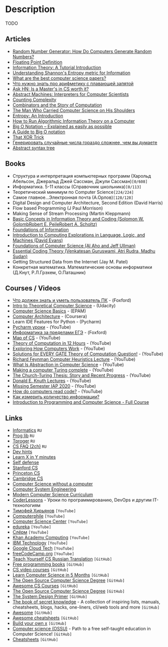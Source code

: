 # Description

TODO


## Articles

- [Random Number Generator: How Do Computers Generate Random Numbers?](https://www.freecodecamp.org/news/random-number-generator/)
- [Floating Point Definition](https://www.freecodecamp.org/news/floating-point-definition/)
- [Information Theory: A Tutorial Introduction](https://arxiv.org/abs/1802.05968)
- [Understanding Shannon's Entropy metric for Information](https://arxiv.org/abs/1405.2061)
- [What are the best computer science papers?](https://lobste.rs/s/l8eiy6/what_are_best_computer_science_papers)
- [Что нужно знать про арифметику с плавающей запятой](https://habr.com/ru/post/112953/)
- [Ask HN: Is a Master's in CS worth it?](https://news.ycombinator.com/item?id=26405955)
- [Abstract Machines: Interpreters for Computer Scientists](https://drs.is/post/abstract-machines/)
- [Counting Complexity](https://jellypbc.com/posts/ezmntq-counting-complexity)
- [Combinators and the Story of Computation](https://writings.stephenwolfram.com/2020/12/combinators-and-the-story-of-computation/)
- [The Man Who Carried Computer Science on His Shoulders](https://inference-review.com/article/the-man-who-carried-computer-science-on-his-shoulders)
- [Entropy: An Introduction](https://homes.cs.washington.edu/~ewein/blog/2020/07/14/entropy/)
- [How to Run Algorithmic Information Theory on a Computer](https://arxiv.org/abs/chao-dyn/9509014v2)
- [Big O Notation – Explained as easily as possible](https://news.ycombinator.com/item?id=25803288)
- [A Guide to Big O notation](https://eaj.no/a-guide-to-big-o-notation)
- [That XOR Trick](https://florian.github.io/xor-trick/)
- [Генерировать случайные числа гораздо сложнее, чем вы думаете](https://nuancesprog.ru/p/14619/)
- [Abstract syntax tree](https://en.wikipedia.org/wiki/Abstract_syntax_tree)


## Books

- Структура и интерпретация компьютерных программ (Харольд Абельсон, Джеральд Джей Сассман, Джули Сассман)`[0/608]`
- Информатика. 5-11 классы (Справочник школьника)`[0/113]`
- Теоретический минимум по Computer Science`[224/224]`
- Самое главное...Электронная почта (А.Орлов)`[128/128]`
- Digital Design and Computer Architecture, Second Edition (David Harris)
- Flow based Programming (J Paul Morrison)
- Making Sense of Stream Processing (Martin Kleppmann)
- [Basic Concepts in Information Theory and Coding (Solomon W. GolombRobert E. PeileRobert A. Scholtz)](https://link.springer.com/book/10.1007/978-1-4757-2319-9)
- [Foundations of Information](https://faculty.washington.edu/ajko/books/foundations-of-information/#/)
- [Introduction to Computing Explorations in Language, Logic, and Machines (David Evans)](http://computingbook.org/)
- [Foundations of Computer Science (Al Aho and Jeff Ullman)](http://infolab.stanford.edu/~ullman/focs.html)
- [Essential Coding Theory (Venkatesan Guruswami, Atri Rudra, Madhu Sudan)](https://cse.buffalo.edu/faculty/atri/courses/coding-theory/book/web-coding-book.pdf)
- Getting Structured Data from the Internet (Jay M. Patel)
- Конкретная математика. Математические основы информатики (Д.Кнут, Р.Л.Грэхем, О.Паташник)


## Courses / Videos

- [Что должен знать и уметь пользователь ПК](https://foxford.ru/courses/2493/landing) - (Foxford)
- [Intro to Theoretical Computer Science](https://www.udacity.com/course/intro-to-theoretical-computer-science--cs313) - (Udacity)
- [Computer Science Basics](https://learn.epam.com/detailsPage?id=07464fe7-306f-4aa2-abdb-fb81ba509124) - (EPAM)
- [Computer Architecture](https://www.coursera.org/learn/comparch) - (Coursera)
- Learn IDE Features for Python - (Pycharm)
- [Pycharm уроки](https://youtube.com/playlist?list=PLF-NY6ldwAWrpTuu4oqU2zYzkYmQkiQ2-) - (YouTube)
- [Информатика за пределами ЕГЭ](https://foxford.ru/courses/3608/landing) - (Foxford)
- [Map of CS](https://youtu.be/SzJ46YA_RaA) - (YouTube)
- [Theory of Computation in 12 Hours](https://youtube.com/playlist?list=PLylTVsqZiRXPU09ULWGfXYsEtw-Qtq0Yn) - (YouTube)
- [Exploring How Computers Work](https://youtu.be/QZwneRb-zqA) - (YouTube)
- [Solutions for EVERY GATE Theory of Computation Question!](https://youtu.be/g_ZdcHSFGv0) - (YouTube)
- [Richard Feynman Computer Heuristics Lecture](https://youtu.be/EKWGGDXe5MA) - (YouTube)
- [What Is Abstraction in Computer Science](https://youtu.be/_y-5nZAbgt4) - (YouTube)
- [Making a computer Turing complete](https://youtu.be/AqNDk_UJW4k) - (YouTube)
- [The Church-Turing Thesis: Story and Recent Progress](https://youtu.be/QlYJz1B5XLU) - (YouTube)
- [Donald E. Knuth Lectures](https://online.stanford.edu/donald-e-knuth-lectures) - (YouTube)
- [Missing Semester IAP 2020](https://youtube.com/playlist?list=PLyzOVJj3bHQuloKGG59rS43e29ro7I57J) - (YouTube)
- [How do computers read code?](https://youtu.be/QXjU9qTsYCc) - (YouTube)
- [Как измерить количество информации?](https://youtu.be/zl_rXFb1eSM)
- [Introduction to Programming and Computer Science - Full Course](https://youtu.be/zOjov-2OZ0E)


## Links

- [Informatics](https://informatics.msk.ru/) `RU`
- [Prog lib](https://proglib.io/) `RU`
- [Tproger](https://tproger.ru/) `RU`
- [CS FAQ (2ch)](https://pastebin.com/3xNpju3M) `RU`
- [Dev hints](https://devhints.io/)
- [Learn X in Y minutes](https://learnxinyminutes.com/)
- [Self defense](https://ssd.eff.org/ru)
- [Stanford CS](https://cs.stanford.edu/)
- [Princeton CS](https://www.cs.princeton.edu/)
- [Cambridge CS](https://www.cst.cam.ac.uk/)
- [Computer Science without a computer](https://www.csunplugged.org/en/)
- [Computer System Engineering](https://ocw.mit.edu/courses/electrical-engineering-and-computer-science/6-033-computer-system-engineering-spring-2018/)
- [Modern Computer Science Curriculum](https://functionalcs.github.io/curriculum/)
- [CoderLessons](https://coderlessons.com/) - Уроки по программированию, DevOps и другим IT-технологиям
- [Тимофей Хирьянов](https://www.youtube.com/user/tkhirianov) `[YouTube]`
- [Computerphile](https://www.youtube.com/user/Computerphile/featured) `[YouTube]`
- [Computer Science Center](https://www.youtube.com/c/CompscicenterRu/featured) `[YouTube]`
- [edureka](https://www.youtube.com/c/edurekaIN) `[YouTube]`
- [Слёрм](https://www.youtube.com/c/slurm_io) `[YouTube]`
- [Khan Academy Computing](https://www.youtube.com/channel/UCye0TMXdb_zdfvVgXA0XtkA) `[YouTube]`
- [IBM Technology](https://www.youtube.com/c/IBMTechnology) `[YouTube]`
- [Google Cloud Tech](https://www.youtube.com/user/googlecloudplatform/) `[YouTube]`
- [freeCodeCamp.org](https://www.youtube.com/channel/UC8butISFwT-Wl7EV0hUK0BQ) `[YouTube]`
- [Teach Yourself CS Russian Translation](https://github.com/ilmoi/teachyourselfCS-RU) `[GitHub]`
- [Free programming books](https://github.com/EbookFoundation/free-programming-books) `[GitHub]`
- [CS video courses](https://github.com/Developer-Y/cs-video-courses) `[GitHub]`
- [Learn Computer Science in 5 Months](https://github.com/llSourcell/Learn_Computer_Science_in_5_Months) `[GitHub]`
- [The Open Source Computer Science Degree](https://github.com/ForrestKnight/open-source-cs) `[GitHub]`
- [Awesome CS Courses](https://github.com/prakhar1989/awesome-courses) `[GitHub]`
- [The Open Source Computer Science Degree](https://github.com/ForrestKnight/open-source-cs) `[GitHub]`
- [The System Design Primer](https://github.com/donnemartin/system-design-primer) `[GitHub]`
- [The book of secret knowledge](https://github.com/trimstray/the-book-of-secret-knowledge) -  A collection of inspiring lists, manuals, cheatsheets, blogs, hacks, one-liners, cli/web tools and more `[GitHub]`
- [Awesome](https://github.com/sindresorhus/awesome) `[GitHub]`
- [Awesome cheatsheets](https://github.com/LeCoupa/awesome-cheatsheets) `[GitHub]`
- [Build your own x](https://github.com/danistefanovic/build-your-own-x) `[GitHub]`
- [Computer science (OSSU)](https://github.com/ossu/computer-science) - Path to a free self-taught education in Computer Science! `[GitHub]`
- [Cheatsheets](https://github.com/rstacruz/cheatsheets) `[GitHub]`
